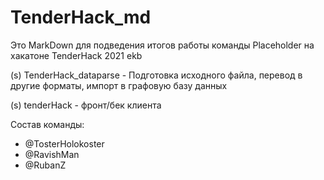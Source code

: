 # TenderHack_md
Это MarkDown для подведения итогов работы команды Placeholder на хакатоне TenderHack 2021 ekb 


(s) TenderHack_dataparse - Подготовка исходного файла, перевод в другие форматы, импорт в графовую базу данных
 
(s) tenderHack - фронт/бек клиента 


Состав команды: 
 - @TosterHolokoster
 - @RavishMan
 - @RubanZ